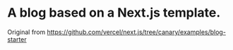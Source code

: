 # A blog based on a Next.js template.
Original from https://github.com/vercel/next.js/tree/canary/examples/blog-starter




